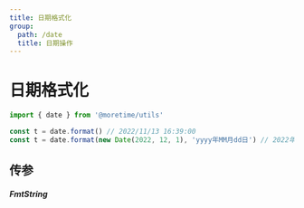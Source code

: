 ```yaml
---
title: 日期格式化
group:
  path: /date
  title: 日期操作
---
```


# 日期格式化

```ts
import { date } from '@moretime/utils'

const t = date.format() // 2022/11/13 16:39:00
const t = date.format(new Date(2022, 12, 1), 'yyyy年MM月dd日') // 2022年12月01日
```

## 传参
<CApi
  params="[
    {keyword: 'param0', type: 'string|number|Date', description: '日期', default: 'Date.now()'},
    {keyword: 'param1', type: 'FmtString', description: '格式化模板', default: 'yyyy/MM/dd hh:mm:ss'},
  ]">
</CApi>

##### FmtString
<CApi
  params="[
    {type: 'Y', description: '年'},
    {type: 'M', description: '月'},
    {type: 'd', description: '日'},
    {type: 'h', description: '时'},
    {type: 'm', description: '分'},
    {type: 's', description: '秒'},
    {type: 'S', description: '毫秒'},
    {type: 'q', description: '季度'},
  ]">
</CApi>
